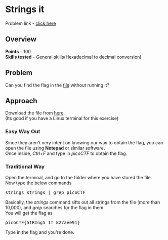 <h1>Strings it</h1>
Problem link - <a href="https://play.picoctf.org/practice/challenge/37">click here</a>
<h2>Overview</h2>
<b>Points</b> - 100<br>
<b>Skills tested</b> - General skills(Hexadecimal to decimal conversion)
<h2>Problem</h2>
Can you find the flag in the <a href="https://jupiter.challenges.picoctf.org/static/5bd86036f013ac3b9c958499adf3e2e2/strings">file</a> without running it?
<h2>Approach</h2>
Download the file from  <a href="https://jupiter.challenges.picoctf.org/static/5bd86036f013ac3b9c958499adf3e2e2/strings">here</a>.<br>
(Its good if you have a Linux terminal for this exercise)<br>
<h3>Easy Way Out</h3>
Since they aren't very intent on knowing our way to obtain the flag, you can open the file using <b>Notepad</b> or similar software.<br>
Once inside, <i>Ctrl+F</i> and type in <i>picoCTF</i> to obtain the flag.
<h3>Traditional Way</h3>
Open the terminal, and go to the folder where you have stored the file.<br>
Now type the below commands
<pre>
strings strings | grep picoCTF</pre>
Basically, the <i>strings</i> command sifts out all strings from the file (more than 10,000), and <i>grep</i> searches for the flag in them.<br>
You will get the flag as
<pre>picoCTF{5tRIng5_1T_827aee91}</pre>
Type in the flag and you're done.

